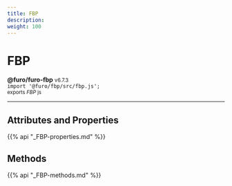 ```yaml
---
title: FBP
description: 
weight: 100
---
```


# FBP

**@furo/furo-fbp** <small>v6.7.3</small>
<br>`import '@furo/fbp/src/fbp.js';`<small>
<br>exports *FBP* js</small>


****



## Attributes and Properties
{{% api "_FBP-properties.md" %}}






















## Methods
{{% api "_FBP-methods.md" %}}


















